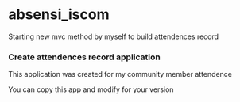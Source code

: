 # absensi_iscom
Starting new mvc method by myself to build attendences record
<h3>Create attendences record application</h3>
<p>This application was created for my community member attendence</p>
<p>You can copy this app and modify for your version </p>
